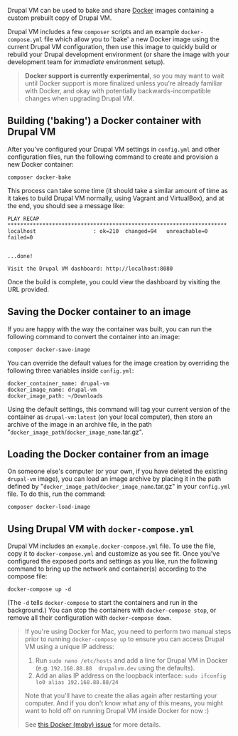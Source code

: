 Drupal VM can be used to bake and share [Docker](https://www.docker.com) images containing a custom prebuilt copy of Drupal VM.

Drupal VM includes a few `composer` scripts and an example `docker-compose.yml` file which allow you to 'bake' a new Docker image using the current Drupal VM configuration, then use this image to quickly build or rebuild your Drupal development environment (or share the image with your development team for _immediate_ environment setup).

> **Docker support is currently experimental**, so you may want to wait until Docker support is more finalized unless you're already familiar with Docker, and okay with potentially backwards-incompatible changes when upgrading Drupal VM.

## Building ('baking') a Docker container with Drupal VM

After you've configured your Drupal VM settings in `config.yml` and other configuration files, run the following command to create and provision a new Docker container:

    composer docker-bake

This process can take some time (it should take a similar amount of time as it takes to build Drupal VM normally, using Vagrant and VirtualBox), and at the end, you should see a message like:

```
PLAY RECAP *********************************************************************
localhost                  : ok=210  changed=94   unreachable=0    failed=0


...done!

Visit the Drupal VM dashboard: http://localhost:8080
```

Once the build is complete, you could view the dashboard by visiting the URL provided.

## Saving the Docker container to an image

If you are happy with the way the container was built, you can run the following command to convert the container into an image:

    composer docker-save-image

You can override the default values for the image creation by overriding the following three variables inside `config.yml`:

    docker_container_name: drupal-vm
    docker_image_name: drupal-vm
    docker_image_path: ~/Downloads

Using the default settings, this command will tag your current version of the container as `drupal-vm:latest` (on your local computer), then store an archive of the image in an archive file, in the path "`docker_image_path`/`docker_image_name`.tar.gz".

## Loading the Docker container from an image

On someone else's computer (or your own, if you have deleted the existing `drupal-vm` image), you can load an image archive by placing it in the path defined by "`docker_image_path`/`docker_image_name`.tar.gz" in your `config.yml` file. To do this, run the command:

    composer docker-load-image

## Using Drupal VM with `docker-compose.yml`

Drupal VM includes an `example.docker-compose.yml` file. To use the file, copy it to `docker-compose.yml` and customize as you see fit. Once you've configured the exposed ports and settings as you like, run the following command to bring up the network and container(s) according to the compose file:

    docker-compose up -d

(The `-d` tells `docker-compose` to start the containers and run in the background.) You can stop the containers with `docker-compose stop`, or remove all their configuration with `docker-compose down`.

> If you're using Docker for Mac, you need to perform two manual steps prior to running `docker-compose up` to ensure you can access Drupal VM using a unique IP address:
> 
>   1. Run `sudo nano /etc/hosts` and add a line for Drupal VM in Docker (e.g. `192.168.88.88  drupalvm.dev` using the defaults).
>   2. Add an alias IP address on the loopback interface: `sudo ifconfig lo0 alias 192.168.88.88/24`
> 
> Note that you'll have to create the alias again after restarting your computer. And if you don't know what any of this means, you might want to hold off on running Drupal VM inside Docker for now :)
> 
> See [this Docker (moby) issue](https://github.com/moby/moby/issues/22753#issuecomment-246054946) for more details.

